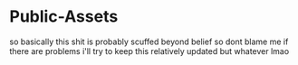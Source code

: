 # Public-Assets

so basically this shit is probably scuffed beyond belief so dont blame me if there are problems
i'll try to keep this relatively updated but whatever lmao
